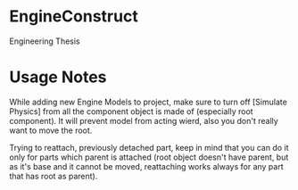 # EngineConstruct
Engineering Thesis

# Usage Notes
While adding new Engine Models to project, make sure to turn off [Simulate Physics] from all the component object is made of (especially root component).
It will prevent model from acting wierd, also you don't really want to move the root.

Trying to reattach, previously detached part, keep in mind that you can do it only for parts which parent is attached (root object doesn't have parent, but as it's base and it cannot be moved, reattaching works always for any part that has root as parent).